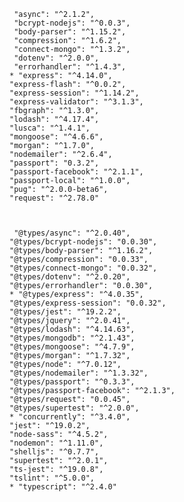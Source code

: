      "async": "^2.1.2",
     "bcrypt-nodejs": "^0.0.3",
     "body-parser": "^1.15.2",
     "compression": "^1.6.2",
     "connect-mongo": "^1.3.2",
     "dotenv": "^2.0.0",
     "errorhandler": "^1.4.3",
    * "express": "^4.14.0",
    "express-flash": "^0.0.2",
    "express-session": "^1.14.2",
    "express-validator": "^3.1.3",
    "fbgraph": "^1.3.0",
    "lodash": "^4.17.4",
    "lusca": "^1.4.1",
    "mongoose": "^4.6.6",
    "morgan": "^1.7.0",
    "nodemailer": "^2.6.4",
    "passport": "0.3.2",
    "passport-facebook": "^2.1.1",
    "passport-local": "^1.0.0",
    "pug": "^2.0.0-beta6",
    "request": "^2.78.0"



     "@types/async": "^2.0.40",
    "@types/bcrypt-nodejs": "0.0.30",
    "@types/body-parser": "^1.16.2",
    "@types/compression": "0.0.33",
    "@types/connect-mongo": "0.0.32",
    "@types/dotenv": "^2.0.20",
    "@types/errorhandler": "0.0.30",
    * "@types/express": "^4.0.35",
    "@types/express-session": "0.0.32",
    "@types/jest": "^19.2.2",
    "@types/jquery": "^2.0.41",
    "@types/lodash": "^4.14.63",
    "@types/mongodb": "^2.1.43",
    "@types/mongoose": "^4.7.9",
    "@types/morgan": "^1.7.32",
    "@types/node": "^7.0.12",
    "@types/nodemailer": "^1.3.32",
    "@types/passport": "^0.3.3",
    "@types/passport-facebook": "^2.1.3",
    "@types/request": "0.0.45",
    "@types/supertest": "^2.0.0",
    * "concurrently": "^3.4.0",
    "jest": "^19.0.2",
    "node-sass": "^4.5.2",
    "nodemon": "^1.11.0",
    "shelljs": "^0.7.7",
    "supertest": "^2.0.1",
    "ts-jest": "^19.0.8",
    "tslint": "^5.0.0",
    * "typescript": "^2.4.0"